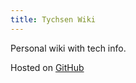 ```yaml
---
title: Tychsen Wiki
---
```


Personal wiki with tech info.

Hosted on [GitHub](https://github.com/dentych/wiki)